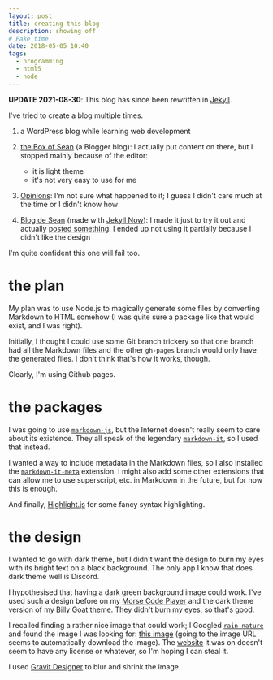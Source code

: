```yaml
---
layout: post
title: creating this blog
description: showing off
# Fake time
date: 2018-05-05 10:40
tags:
  - programming
  - html5
  - node
---
```


**UPDATE 2021-08-30**: This blog has since been rewritten in
[Jekyll](https://jekyllrb.com/).

I've tried to create a blog multiple times.

1. a WordPress blog while learning web development
2. [the Box of Sean](https://boxofsean.blogspot.com/) (a Blogger blog): I actually put content on there, but I stopped mainly because of the editor:

   - it is light theme
   - it's not very easy to use for me

3. [Opinions](https://sheeptester.github.io/opinions/): I'm not sure what happened to it; I guess I didn't care much at the time or I didn't know how
4. [Blog de Sean](https://sheeptester.github.io/blog/) (made with [Jekyll Now](https://github.com/barryclark/jekyll-now)): I made it just to try it out and actually [posted something](https://sheeptester.github.io/blog/SHOWBALL-PROBLEM-JOURNAL/). I ended up not using it partially because I didn't like the design

I'm quite confident this one will fail too.

# the plan

My plan was to use Node.js to magically generate some files by converting Markdown to HTML somehow (I was quite sure a package like that would exist, and I was right).

Initially, I thought I could use some Git branch trickery so that one branch had all the Markdown files and the other `gh-pages` branch would only have the generated files. I don't think that's how it works, though.

Clearly, I'm using Github pages.

# the packages

I was going to use [`markdown-js`](https://www.npmjs.com/package/markdown), but the Internet doesn't really seem to care about its existence. They all speak of the legendary [`markdown-it`](https://www.npmjs.com/package/markdown-it), so I used that instead.

I wanted a way to include metadata in the Markdown files, so I also installed the [`markdown-it-meta`](https://www.npmjs.com/package/markdown-it-meta) extension. I might also add some other extensions that can allow me to use superscript, etc. in Markdown in the future, but for now this is enough.

And finally, [Highlight.js](https://www.npmjs.com/package/highlightjs) for some fancy syntax highlighting.

# the design

I wanted to go with dark theme, but I didn't want the design to burn my eyes with its bright text on a black background. The only app I know that does dark theme well is Discord.

I hypothesised that having a dark green background image could work. I've used such a design before on my [Morse Code Player](https://sheeptester.github.io/telegraph/player.html) and the dark theme version of my [Billy Goat theme](https://sheeptester.github.io/themes/billy-goat/index-dark.html). They didn't burn my eyes, so that's good.

I recalled finding a rather nice image that could work; I Googled [`rain nature`](https://www.google.com/#tbm=isch&q=rain+nature) and found the image I was looking for: [this image](https://lh4.googleusercontent.com/proxy/ht8Uo3fjX0AWFR1t910tQjJw1Cw4PoYaS5gfrZgletc5OqILPjKuVqCjpLfHJLXTOZKcjwBywRJ1uMk0jfWje5hvbFAvqJMmch6pcYlkoRTYm0Cu=s0-d) (going to the image URL seems to automatically download the image). The [website](https://iusisnaturhotosdea.blogspot.com/2016/01/wallpaper-nature-rain.html) it was on doesn't seem to have any license or whatever, so I'm hoping I can steal it.

I used [Gravit Designer](https://designer.gravit.io/) to blur and shrink the image.
